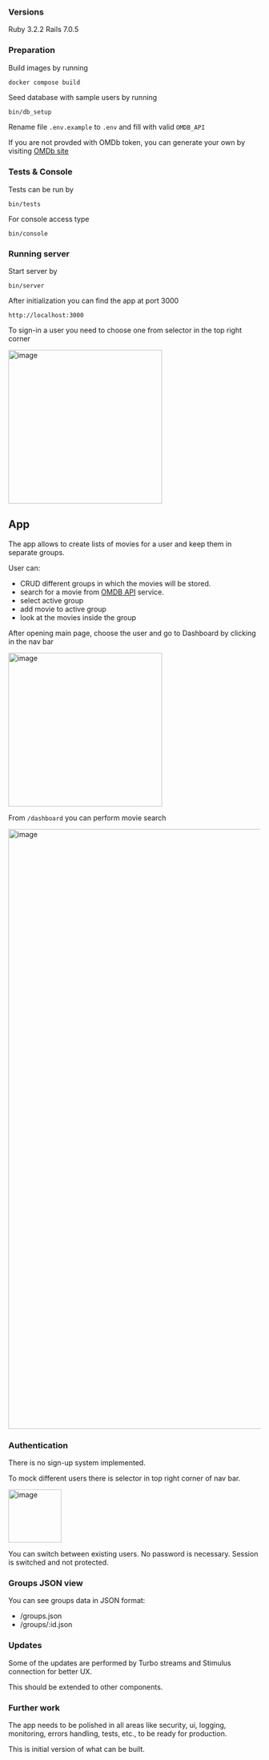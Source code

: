 ### Versions
Ruby 3.2.2
Rails 7.0.5

### Preparation
Build images by running
```sh
docker compose build
```

Seed database with sample users by running
```
bin/db_setup
```
Rename file `.env.example` to `.env` and fill with valid `OMDB_API`

If you are not provded with OMDb token, you can generate your own by visiting [OMDb site]([url](https://www.omdbapi.com/apikey.aspx))

### Tests & Console
Tests can be run by
```
bin/tests
```

For console access type
```
bin/console
```

### Running server
Start server by
```
bin/server
```
After initialization you can find the app at port 3000
```
http://localhost:3000
```

To sign-in a user you need to choose one from selector in the top right corner

<img width="307" alt="image" src="https://github.com/twiduch/movies/assets/1155575/312454a5-517e-4811-b72f-a616ffc8f244">


## App
The app allows to create lists of movies for a user and keep them in separate groups.

User can:
* CRUD different groups in which the movies will be stored.
* search for a movie from [OMDB API]([url](https://www.omdbapi.com/)) service.
* select active group
* add movie to active group
* look at the movies inside the group

After opening main page, choose the user and go to Dashboard by clicking in the nav bar

<img width="307" alt="image" src="https://github.com/twiduch/movies/assets/1155575/312454a5-517e-4811-b72f-a616ffc8f244">

From `/dashboard` you can perform movie search

<img width="1198" alt="image" src="https://github.com/twiduch/movies/assets/1155575/8a0ae6f2-6391-471c-a165-6661e3f913dc">


### Authentication
There is no sign-up system implemented.

To mock different users there is selector in top right corner of nav bar.

<img width="106" alt="image" src="https://github.com/twiduch/movies/assets/1155575/3299329b-433b-4de6-9149-be51c429b474">

You can switch between existing users. No password is necessary. Session is switched and not protected.

### Groups JSON view
You can see groups data in JSON format:
* /groups.json
* /groups/:id.json

### Updates
Some of the updates are performed by Turbo streams and Stimulus connection for better UX.

This should be extended to other components.

### Further work
The app needs to be polished in all areas like security, ui, logging, monitoring, errors handling, tests, etc., to be ready for production.

This is initial version of what can be built.

